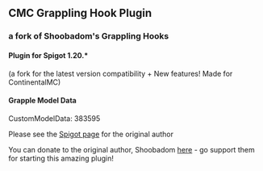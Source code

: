 ## CMC Grappling Hook Plugin
### a fork of Shoobadom's Grappling Hooks
#### Plugin for Spigot 1.20.*
(a fork for the latest version compatibility + New features! Made for ContinentalMC)
  


#### Grapple Model Data
CustomModelData: 383595





Please see the [Spigot page](https://www.spigotmc.org/resources/shoobadoms-grappling-hooks.106229/) for the original author
  
You can donate to the original author, Shoobadom [here](https://www.paypal.com/donate/?hosted_button_id=RW6MXPQRV25H4) - go support them for starting this amazing plugin!
